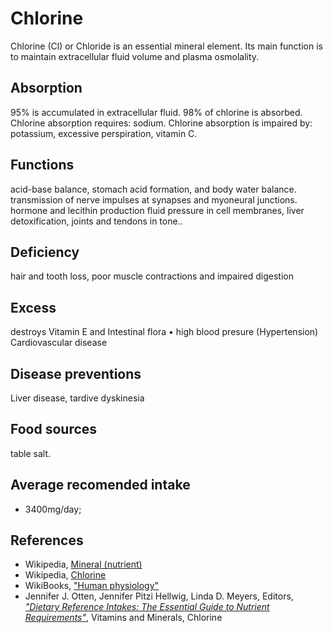 # Chlorine
Chlorine (Cl) or Chloride is an essential mineral element. Its main function is to maintain extracellular fluid volume and plasma osmolality.

## Absorption
95% is accumulated in extracellular fluid.
98% of chlorine is absorbed.
Chlorine absorption requires: sodium.
Chlorine absorption is impaired by: potassium, excessive perspiration, vitamin C.

## Functions
acid-base balance, stomach acid formation, and body water balance.
transmission of nerve impulses at synapses and myoneural junctions.
hormone and lecithin production
fluid pressure in cell membranes, liver detoxification, joints and tendons in tone..

## Deficiency
hair and tooth loss, poor muscle contractions and impaired digestion

## Excess
destroys Vitamin E and Intestinal flora
	• high blood presure (Hypertension)
Cardiovascular disease

## Disease preventions
Liver disease, tardive dyskinesia

## Food sources
table salt.

## Average recomended intake
- 3400mg/day;

## References
- Wikipedia, [Mineral (nutrient)](https://en.wikipedia.org/wiki/Mineral_(nutrient))
- Wikipedia, [Chlorine](https://en.wikipedia.org/wiki/Chlorine)
- WikiBooks, ["Human physiology"](https://en.wikibooks.org/wiki/Human_Physiology/Nutrition#Minerals)
- Jennifer J. Otten, Jennifer Pitzi Hellwig, Linda D. Meyers, Editors, [_"Dietary Reference Intakes: The Essential Guide to Nutrient Requirements"_](https://www.amazon.com/Dietary-Reference-Intakes-Essential-Requirements/dp/0309157420), Vitamins and Minerals, Chlorine